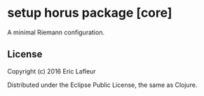 # setup horus package [core]

A minimal Riemann configuration.

## License

Copyright (c) 2016 Eric Lafleur

Distributed under the Eclipse Public License, the same as Clojure.
